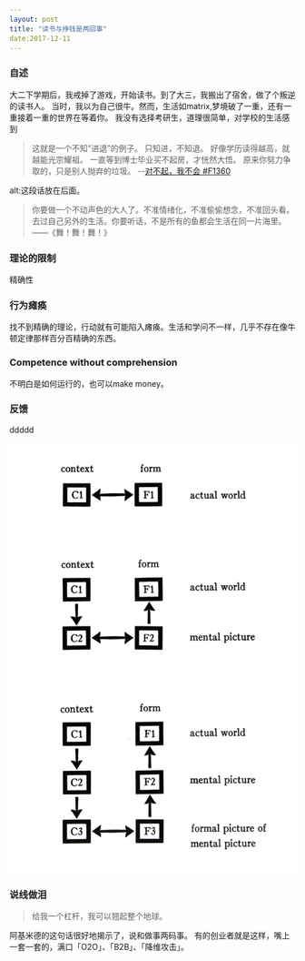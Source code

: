 ```yaml
---
layout: post
title: "读书与挣钱是两回事"
date:2017-12-11
---
```


### 自述 
大二下学期后，我戒掉了游戏，开始读书。到了大三，我搬出了宿舍，做了个叛逆的读书人。
当时，我以为自己很牛。然而，生活如matrix,梦境破了一重，还有一重接着一重的世界在等着你。
我没有选择考研生，道理很简单，对学校的生活感到












> 这就是一个不知“进退”的例子。
只知进，不知退。
好像学历读得越高，就越能光宗耀祖。
一直等到博士毕业买不起房，才恍然大悟。
原来你努力争取的，只是别人抛弃的垃圾。
--[对不起，我不会 #F1360](https://mp.weixin.qq.com/s?__biz=MzAxNTMxMTc0MA==&mid=2651016381&idx=1&sn=a153d185b21c9d0b430b67928ff0204c&chksm=80721aaeb70593b81add43ab2f624ff1afc3cbf02cf07137c6f731f0ea4f734604146528cd4c&mpshare=1&scene=24&srcid=1201usK7FC2Qt7yUU9pLQrAk&key=070759cbe7afbd827b91b1b3a7a4667338e207a0a3eef455648402d75f46979ff1764c481d80207c4100ee3ea2cf1b85357a08088972fd09af249fb5fa35bc27efde612e332dbfb64a7ca311a3d53cb8&ascene=0&uin=MTIwMjMwNDI0MQ%3D%3D&devicetype=iMac+MacBookAir7%2C2+OSX+OSX+10.11.6+build(15G1611)&version=12020010&nettype=WIFI&fontScale=100&pass_ticket=MkM3NApNpoNyofElTGPWu1IOCjWb2%2B5CfR69sXXEV032kiwDLNGfTNFrlUlEkKaJ)





alt:这段话放在后面。
> 你要做一个不动声色的大人了。不准情绪化，不准偷偷想念，不准回头看。去过自己另外的生活。你要听话，不是所有的鱼都会生活在同一片海里。
——《舞！舞！舞！》


### 理论的限制
精确性


### 行为瘫痪
找不到精确的理论，行动就有可能陷入瘫痪。生活和学问不一样，几乎不存在像牛顿定律那样百分百精确的东西。

### Competence without comprehension
不明白是如何运行的，也可以make money。



### 反馈
ddddd

![](https://github.com/terrificjhony/image_store/blob/master/formal-picture-of-mental-picture.png)
### 说线做泪
> 给我一个杠杆，我可以翘起整个地球。

阿基米德的这句话很好地揭示了，说和做事两码事。
有的创业者就是这样，嘴上一套一套的，满口「O2O」、「B2B」、「降维攻击」。




